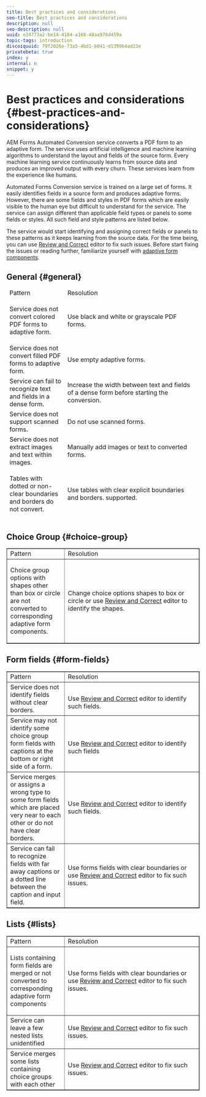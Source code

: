 ```yaml
---
title: Best practices and considerations 
seo-title: Best practices and considerations 
description: null
seo-description: null
uuid: e24773a2-be14-4184-a168-48aa976d459a
topic-tags: introduction
discoiquuid: 79f2026e-73a5-4bd1-b041-d1399b4ad23e
privatebeta: true
index: y
internal: n
snippet: y
---
```


# Best practices and considerations {#best-practices-and-considerations}

AEM Forms Automated Conversion service converts a PDF form to an adaptive form. The service uses artificial intelligence and machine learning algorithms to understand the layout and fields of the source form. Every machine learning service continuously learns from source data and produces an improved output with every churn. These services learn from the experience like humans.

Automated Forms Conversion service is trained on a large set of forms. It easily identifies fields in a source form and produces adaptive forms. However, there are some fields and styles in PDF forms which are easily visible to the human eye but difficult to understand for the service. The service can assign different than applicable field types or panels to some fields or styles. All such field and style patterns are listed below.

The service would start identifying and assigning correct fields or panels to these patterns as it keeps learning from the source data. For the time being, you can use [Review and Correct](review-correct-ui-edited.md) editor to fix such issues. Before start fixing the issues or reading further, familiarize yourself with [adaptive form components](https://helpx.adobe.com/experience-manager/6-5/forms/using/introduction-forms-authoring.html).

## General {#general}

<!--
Comment Type: draft

<ul>
<li>Service does not convert filled PDF forms to adaptive form. Use empty adaptive forms.Service does not convert colored PDF forms to adaptive form. Use black and white or grayscale adaptive forms. <br /> </li>
<li>Service does not convert filled PDF forms to adaptive form. Use empty adaptive forms.</li>
<li>Service does not support scanned forms. Do not use scanned forms. </li>
<li>Service can fail to recognize text and fields in a dense form. Increase the width between text and fields of a dense form before starting the conversion.</li>
<li>Service does not extract images. Manually add images to converted forms.</li>
<li>Service does not extract text present within an image. Manually add text to the adaptive form.</li>
</ul>
-->

<table cellspacing="0" style="border-collapse: separate; border-spacing: 0.0px;" width="100%"> 
 <tbody>
  <tr>
   <td width="30%">Pattern</td> 
   <td width="70%">Resolution</td> 
  </tr>
  <tr>
   <td><p>Service does not convert colored PDF forms to adaptive form.</p> <p> </p> </td> 
   <td style="text-align: left;"><p>Use black and white or grayscale PDF forms. </p> </td> 
  </tr>
  <tr>
   <td>Service does not convert filled PDF forms to adaptive form.</td> 
   <td style="text-align: left;">Use empty adaptive forms.</td> 
  </tr>
  <tr>
   <td>Service can fail to recognize text and fields in a dense form.</td> 
   <td style="text-align: left;">Increase the width between text and fields of a dense form before starting the conversion.</td> 
  </tr>
  <tr>
   <td>Service does not support scanned forms.</td> 
   <td>Do not use scanned forms.<br /> </td> 
  </tr>
  <tr>
   <td>Service does not extract images and text within images. </td> 
   <td>Manually add images or text to converted forms.</td> 
  </tr>
  <tr>
   <td><p>Tables with dotted or non-clear boundaries and borders do not convert.</p> <p> </p> </td> 
   <td>Use tables with clear explicit boundaries and borders. supported.</td> 
  </tr>
 </tbody>
</table>

## Choice Group  {#choice-group}

<table border="1" cellpadding="1" cellspacing="0" width="100%"> 
 <tbody>
  <tr>
   <td width="30%">Pattern</td> 
   <td width="70%">Resolution</td> 
  </tr>
  <tr>
   <td><p>Choice group options with shapes other than box or circle are not converted to corresponding adaptive form components. </p> <p> </p> </td> 
   <td>Change choice options shapes to box or circle or use <a href="review-correct-ui-edited.md">Review and Correct</a> editor to identify the shapes.</td> 
  </tr>
 </tbody>
</table>

## Form fields {#form-fields}

<table border="1" cellpadding="1" cellspacing="0" width="100%"> 
 <tbody>
  <tr>
   <td width="30%">Pattern</td> 
   <td width="70%">Resolution</td> 
  </tr>
  <tr>
   <td width="25%">Service does not identify fields without clear borders.</td> 
   <td width="50%"><br /> Use <a href="review-correct-ui-edited.md">Review and Correct</a> editor to identify such fields.</td> 
  </tr>
  <tr>
   <td>Service may not identify some choice group form fields with captions at the bottom or right side of a form.</td> 
   <td><br /> Use <a href="review-correct-ui-edited.md">Review and Correct</a> editor to identify such fields</td> 
  </tr>
  <tr>
   <td>Service merges or assigns a wrong type to some form fields which are placed very near to each other or do not have clear borders.</td> 
   <td>Use <a href="review-correct-ui-edited.md">Review and Correct</a> editor to identify such fields.</td> 
  </tr>
  <tr>
   <td>Service can fail to recognize fields with far away captions or a dotted line between the caption and input field.</td> 
   <td>Use forms fields with clear boundaries or use <a href="review-correct-ui-edited.md">Review and Correct</a> editor to fix such issues.</td> 
  </tr>
 </tbody>
</table>

## Lists {#lists}

<table border="1" cellpadding="1" cellspacing="0" width="100%"> 
 <tbody>
  <tr>
   <td width="30%">Pattern</td> 
   <td width="70%">Resolution</td> 
  </tr>
  <tr>
   <td><p>Lists containing form fields are merged or not converted to corresponding adaptive form components</p> <p> </p> </td> 
   <td>Use forms fields with clear boundaries or use <a href="review-correct-ui-edited.md">Review and Correct</a> editor to fix such issues.</td> 
  </tr>
  <tr>
   <td>Service can leave a few nested lists unidentified</td> 
   <td>Use <a href="review-correct-ui-edited.md">Review and Correct</a> editor to fix such issues.</td> 
  </tr>
  <tr>
   <td>Service merges some lists containing choice groups with each other</td> 
   <td>Use <a href="review-correct-ui-edited.md">Review and Correct</a> editor to fix such issues.</td> 
  </tr>
 </tbody>
</table>

<!--
Comment Type: draft

<h3>Choice groups</h3>
-->

<!--
Comment Type: draft

<ul>
<li>Lists with form fields, nested lists, and nested choice groups are not supported.</li>
<li>Form fields with captions at bottom or right are not supported.</li>
<li>Form fields without borders are not supported.</li>
<li>Hidden form fields are not supported.</li>
<li>Button in PDF forms are not converted to adaptive form buttons.<br /> </li>
<li>Tables with clear explicit boundaries and borders are supported.</li>
<li>Fields with far away captions are not supported.<br /> </li>
<li>Choice groups with only box or circle shaped selectors are supported. </li>
</ul>
-->

